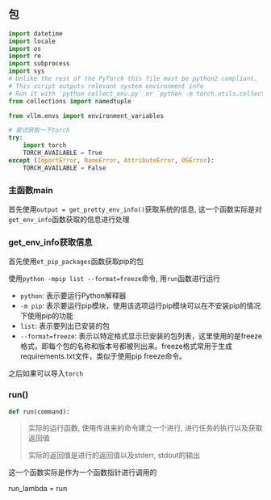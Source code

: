 ## 包

```python
import datetime
import locale
import os
import re
import subprocess
import sys
# Unlike the rest of the PyTorch this file must be python2 compliant.
# This script outputs relevant system environment info
# Run it with `python collect_env.py` or `python -m torch.utils.collect_env`
from collections import namedtuple

from vllm.envs import environment_variables

# 尝试获取一下torch
try:
    import torch
    TORCH_AVAILABLE = True
except (ImportError, NameError, AttributeError, OSError):
    TORCH_AVAILABLE = False
```



### 主函数main

首先使用`output = get_pretty_env_info()`获取系统的信息, 这一个函数实际是对`get_env_info`函数获取的信息进行处理

### get_env_info获取信息

首先使用`et_pip_packages`函数获取pip的包

使用`python -mpip list --format=freeze`命令, 用`run`函数进行运行

- `python`: 表示要运行Python解释器
- `-m pip`: 表示要运行pip模块，使用该选项运行pip模块可以在不安装pip的情况下使用pip的功能
- `list`: 表示要列出已安装的包
- `--format=freeze`: 表示以特定格式显示已安装的包列表，这里使用的是freeze格式，即每个包的名称和版本号都被列出来。freeze格式常用于生成requirements.txt文件，类似于使用pip freeze命令。

之后如果可以导入`torch`	

### run()

```python
def run(command):
```

> 实际的运行函数, 使用传进来的命令建立一个进行, 进行任务的执行以及获取返回值
>
> 实际的返回值是进行的返回值以及stderr, stdout的输出

这一个函数实际是作为一个函数指针进行调用的

run_lambda = run